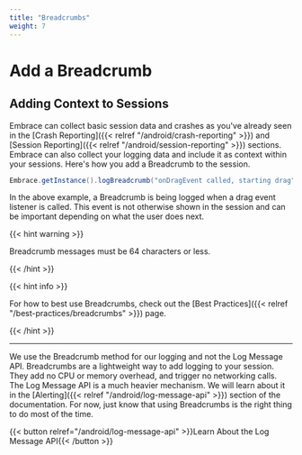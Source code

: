 ```yaml
---
title: "Breadcrumbs"
weight: 7
---
```


# Add a Breadcrumb

## Adding Context to Sessions

Embrace can collect basic session data and crashes as you've already seen in the [Crash Reporting]({{< relref "/android/crash-reporting" >}}) and [Session Reporting]({{< relref "/android/session-reporting" >}}) sections.
Embrace can also collect your logging data and include it as context within your sessions.
Here's how you add a Breadcrumb to the session.

```java
Embrace.getInstance().logBreadcrumb("onDragEvent called, starting drag");
```

In the above example, a Breadcrumb is being logged when a drag event listener is called.
This event is not otherwise shown in the session and can be important depending on what the user does next.

{{< hint warning >}}

Breadcrumb messages must be 64 characters or less.

{{< /hint >}}

{{< hint info >}}

For how to best use Breadcrumbs, check out the [Best Practices]({{< relref "/best-practices/breadcrumbs" >}}) page. 

{{< /hint >}}

---

We use the Breadcrumb method for our logging and not the Log Message API.
Breadcrumbs are a lightweight way to add logging to your session. They add no CPU or memory overhead, and trigger no networking calls.
The Log Message API is a much heavier mechanism. We will learn about it in the [Alerting]({{< relref "/android/log-message-api" >}}) section of the documentation.
For now, just know that using Breadcrumbs is the right thing to do most of the time.

{{< button relref="/android/log-message-api" >}}Learn About the Log Message API{{< /button >}}
